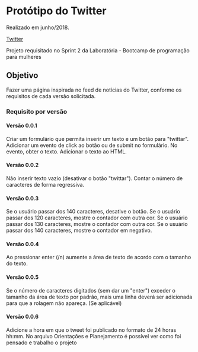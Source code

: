  # Protótipo do Twitter
Realizado em junho/2018.

[Twitter](https://user-images.githubusercontent.com/44262649/48066657-54a17e00-e1b5-11e8-9271-9e62bbad03ab.png)

Projeto requisitado no Sprint 2 da Laboratória - Bootcamp de programação para mulheres


## Objetivo
Fazer uma página inspirada no feed de notícias do Twitter, conforme os requisitos de cada versão solicitada.


### Requisito por versão

#### Versão 0.0.1
Criar um formulário que permita inserir um texto e um botão para "twittar".
Adicionar um evento de click ao botão ou de submit no formulário.
No evento, obter o texto.
Adicionar o texto ao HTML.

#### Versão 0.0.2
Não inserir texto vazio (desativar o botão "twittar").
Contar o número de caracteres de forma regressiva.

#### Versão 0.0.3
Se o usuário passar dos 140 caracteres, desative o botão.
Se o usuário passar dos 120 caracteres, mostre o contador com outra cor.
Se o usuário passar dos 130 caracteres, mostre o contador com outra cor.
Se o usuário passar dos 140 caracteres, mostre o contador em negativo.

#### Versão 0.0.4
Ao pressionar enter (/n) aumente a área de texto de acordo com o tamanho do texto.

#### Versão 0.0.5
Se o número de caracteres digitados (sem dar um "enter") exceder o tamanho da área de texto por padrão, mais uma linha deverá ser adicionada para que a rolagem não apareça. (Se aplicável)

#### Versão 0.0.6
Adicione a hora em que o tweet foi publicado no formato de 24 horas hh:mm.
No arquivo Orientações e Planejamento é possível ver como foi pensado e trabalho o projeto
